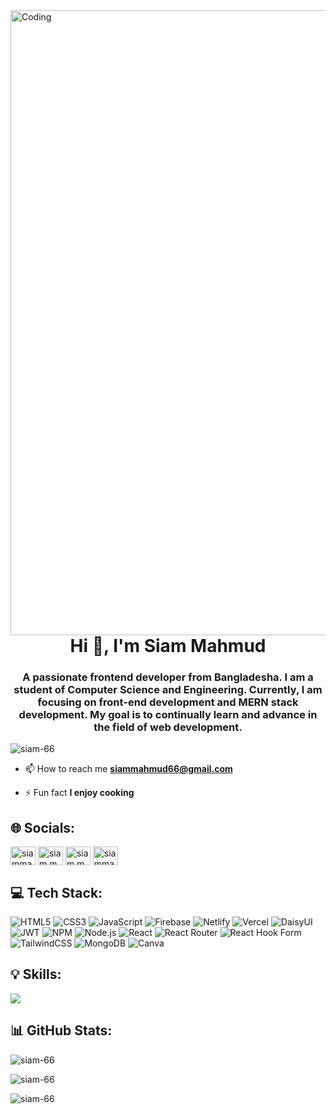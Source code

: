 <img align="right" alt="Coding" width="1000" class="mb-10" src="https://images-wixmp-ed30a86b8c4ca887773594c2.wixmp.com/f/c83c004e-1370-4756-88e5-4071de797088/dgdq8br-09cc7ad6-a021-47a5-b0e0-917b12b0f7a7.gif?token=eyJ0eXAiOiJKV1QiLCJhbGciOiJIUzI1NiJ9.eyJzdWIiOiJ1cm46YXBwOjdlMGQxODg5ODIyNjQzNzNhNWYwZDQxNWVhMGQyNmUwIiwiaXNzIjoidXJuOmFwcDo3ZTBkMTg4OTgyMjY0MzczYTVmMGQ0MTVlYTBkMjZlMCIsIm9iaiI6W1t7InBhdGgiOiJcL2ZcL2M4M2MwMDRlLTEzNzAtNDc1Ni04OGU1LTQwNzFkZTc5NzA4OFwvZGdkcThici0wOWNjN2FkNi1hMDIxLTQ3YTUtYjBlMC05MTdiMTJiMGY3YTcuZ2lmIn1dXSwiYXVkIjpbInVybjpzZXJ2aWNlOmZpbGUuZG93bmxvYWQiXX0.tqRMtE-b2QiI2nnefNxSDMJvZCcYqFmq2ccg_Xfzqb8">

<h1 align="center">Hi 👋, I'm Siam Mahmud</h1>
<h3 align="center">A passionate frontend developer from Bangladesha. I am a student of Computer Science and Engineering. Currently, I am focusing on front-end development and MERN stack development. My goal is to continually learn and advance in the field of web development.</h3>


<p align="left"> <img src="https://komarev.com/ghpvc/?username=siam-66&label=Profile%20views&color=0e75b6&style=flat" alt="siam-66" /> </p>

- 📫 How to reach me **siammahmud66@gmail.com**

- ⚡ Fun fact **I enjoy cooking**



 ## :globe_with_meridians: Socials:
<p align="left">
<a href="https://linkedin.com/in/siammahmud66" target="blank"><img align="center" src="https://raw.githubusercontent.com/rahuldkjain/github-profile-readme-generator/master/src/images/icons/Social/linked-in-alt.svg" alt="siammahmud66" height="30" width="40" /></a>
<a href="https://fb.com/siam.mahmud66" target="blank"><img align="center" src="https://raw.githubusercontent.com/rahuldkjain/github-profile-readme-generator/master/src/images/icons/Social/facebook.svg" alt="siam.mahmud66" height="30" width="40" /></a>
<a href="https://instagram.com/siam.mahmud66" target="blank"><img align="center" src="https://raw.githubusercontent.com/rahuldkjain/github-profile-readme-generator/master/src/images/icons/Social/instagram.svg" alt="siam.mahmud66" height="30" width="40" /></a>
<a href="https://discord.gg/siammahmud1107" target="blank"><img align="center" src="https://raw.githubusercontent.com/rahuldkjain/github-profile-readme-generator/master/src/images/icons/Social/discord.svg" alt="siammahmud1107" height="30" width="40" /></a>
</p>

## 	:computer: Tech Stack:
<div align="left">
  
  ![HTML5](https://img.shields.io/badge/html5-%23E34F26.svg?style=for-the-badge&logo=html5&logoColor=white)
  ![CSS3](https://img.shields.io/badge/css3-%231572B6.svg?style=for-the-badge&logo=css3&logoColor=white)
  ![JavaScript](https://img.shields.io/badge/javascript-%23323330.svg?style=for-the-badge&logo=javascript&logoColor=%23F7DF1E)
  ![Firebase](https://img.shields.io/badge/firebase-%23039BE5.svg?style=for-the-badge&logo=firebase)
  ![Netlify](https://img.shields.io/badge/netlify-%23000000.svg?style=for-the-badge&logo=netlify&logoColor=#00C7B7)
  ![Vercel](https://img.shields.io/badge/vercel-%23000000.svg?style=for-the-badge&logo=vercel&logoColor=white)
  ![DaisyUI](https://img.shields.io/badge/DaisyUI-%2366CDAA.svg?style=for-the-badge&logo=daisyui&logoColor=white)
  ![JWT](https://img.shields.io/badge/JWT-%23000000.svg?style=for-the-badge&logo=jwt)
  ![NPM](https://img.shields.io/badge/npm-%23000000.svg?style=for-the-badge&logo=npm&logoColor=white)
  ![Node.js](https://img.shields.io/badge/node.js-%2343853D.svg?style=for-the-badge&logo=node.js&logoColor=white)
  ![React](https://img.shields.io/badge/react-%2320232A.svg?style=for-the-badge&logo=react&logoColor=%2361DAFB)
  ![React Router](https://img.shields.io/badge/React_Router-%23CA4245.svg?style=for-the-badge&logo=react-router&logoColor=white)
  ![React Hook Form](https://img.shields.io/badge/React_Hook_Form-%2302569B.svg?style=for-the-badge&logo=react-hook-form&logoColor=white)
  ![TailwindCSS](https://img.shields.io/badge/tailwindcss-%2338B2AC.svg?style=for-the-badge&logo=tailwind-css&logoColor=white)
  ![MongoDB](https://img.shields.io/badge/MongoDB-%2347A248.svg?style=for-the-badge&logo=mongodb&logoColor=white)
  ![Canva](https://img.shields.io/badge/Canva-%2300C4CC.svg?style=for-the-badge&logo=Canva&logoColor=white)

</div>

## :bulb: Skills:
<div align="left">
  <a href="https://skillicons.dev">
    <img src="https://skillicons.dev/icons?i=tailwind,react,js,html,css,nodejs,mongodb,c,cpp,vscode,ps,github&perline=4" />
  </a>
</div>

## 	:bar_chart: GitHub Stats:
<div align="left">

  <p>
    <img src="https://github-readme-stats.vercel.app/api/top-langs?username=siam-66&show_icons=true&locale=en&layout=compact&theme=dark" alt="siam-66" />
  </p>

  <p>
    <img src="https://github-readme-stats.vercel.app/api?username=siam-66&show_icons=true&locale=en&theme=dark" alt="siam-66" />
  </p>

  <p>
    <img src="https://github-readme-streak-stats.herokuapp.com/?user=siam-66&theme=dark" alt="siam-66" />
  </p>

</div>


